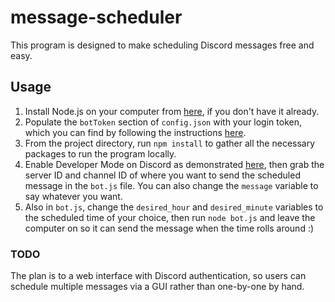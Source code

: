 # message-scheduler
This program is designed to make scheduling Discord messages free and easy.

## Usage
1) Install Node.js on your computer from [here](https://nodejs.org/en/download/),
if you don't have it already.
2) Populate the `botToken` section of `config.json` with your login token, which
you can find by following the instructions [here](https://github.com/Tyrrrz/DiscordChatExporter/wiki/Troubleshooting#my-token-is-disappearing-too-quickly-i-cant-copy-it).
3) From the project directory, run `npm install` to gather all the necessary
packages to run the program locally.
4) Enable Developer Mode on Discord as demonstrated [here](https://discordia.me/en/developer-mode),
then grab the server ID and channel ID of where you want to send the scheduled message in
the `bot.js` file. You can also change the `message` variable to say whatever you want.
5) Also in `bot.js`, change the `desired_hour` and `desired_minute` variables to the
scheduled time of your choice, then run `node bot.js` and leave the computer on so
it can send the message when the time rolls around :)

### TODO
The plan is to a web interface with Discord authentication, so users can schedule 
multiple messages via a GUI rather than one-by-one by hand.